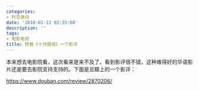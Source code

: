 ```yaml
---
categories:
- 时空波动
date: '2010-01-13 02:35:00'
description: ''
tags:
- 电影电视
title: 转载《十月围城》一个影评
---
```

本来想去电影院看，这次看来是来不及了。看到影评很不错，这种难得好的华语影片还是要去影院支持支持的。下面是豆瓣上的一个影评：  
  
<https://www.douban.com/review/2870206/>  


